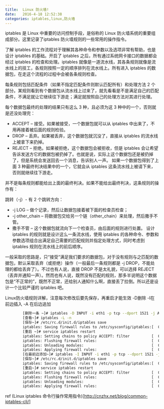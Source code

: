 ```yaml
---
title:  Linux 防火墙!
date:   2016-4-18 12:52:38
categories: iptables,linux,防火墙 
---
```




iptables 是 Linux 中重要的访问控制手段，是俗称的 Linux 防火墙系统的重要组成部分。这里记录了iptables 防火墙规则的一些常用的操作指令。

了解 iptables 的工作流程对于理解其各种命令和参数以及选项非常有帮助，也是设计 iptables 的基础。开启了 iptables 之后，所有通过系统网卡接口的数据都会经过 iptables 的检查和处理。iptables 就像是一道流水线，其各条规则就像是流水线上的技工，各规则按照一定的顺序排列在流水线上。所有进入 iptables 的数据包，在走这个流程的过程中会被各条规则检查。

每条规则包括匹配条件（如果不指定匹配条件则默认匹配所有）和处理方法 2 个部分。某规则看到有个数据包从流水线上过来了，就先看看是不是满足自己的匹配条件，不满足就让它继续往下游走；满足就按照自己的处理方法对其进行处理。

每个数据包最终的处理的结果只有这么 3 种，且必须为这 3 种中的一个，否则就是还没处理完：

* ACCEPT – 接受。如果被接受，一个数据包就可以从 iptables 中出来了，不用再接着被后面的规则检验。
* DROP – 丢弃。如果被丢弃，这个数据包就沉没了，直接从 iptables 的流水线上被拿下来扔掉。
* REJECT – 拒绝。如果被拒绝，这个数据包会被拒收，但是 iptables 会让希望告诉发送方它的数据包被扔掉了。也就是说，实际上这个数据包还是被扔掉了，但是系统会发送回去一个消息，告诉别人一声。
如果一个数据包得到了上面 3 种最终判决结果中的一个，它就会从 iptables 这条流水线上被请下来，否则就继续往下游走。

并不是每条规则都能给出上面的最终判决。如果不能给出最终判决，这条规则的操作有：

跳转（-j）- 有 2 个跳转方向：
* -j LOG – 做个记录，然后让数据包接着被下面的检查员检查；
* -j other_chain – 将数据包交给另一个链（other_chain）来处理，然后撒手不管。
* 撒手不管 – 这个数据包就流向下一个检查员，由后面的规则进行处置。
设计 iptables 的规则就是设计这么一条流水线，使用 iptables 的各种命令、参数和参数选项组合出满足自己需要的匹配规则并指定处理方式，同时考虑到 iptables 规则在流水线上的前后顺序。

一般采取的思路是，只“接受”满足我们要求的数据包，对于没有规则与之匹配的数据包，默认采取丢弃（或拒绝）操作（一般最后一条规则都是 -j DROP，不能处理的都给丢弃了）。不过也有人说，直接 DROP 不是太礼貌，可以选择 REJECT（丢弃并通知一声）。然而也有人说，既然没有匹配的规则，那多半说明这个数据包是“不正常的”，既然不正常，还给别人通知什么啊，直接丢了拉倒。所以还是设计一个比较严谨的 iptables 吧。

Linux防火墙规则详解，注意每次修改后要先保存，再重启才能生效 -D删除 -I在前边插入 -A 在后边追加 	 
```bash
		[删除一条 ~]# iptables -D INPUT -i eth1 -p tcp --dport 1521 -j ACCEPT
		[查看~]# iptables -L -n
		[保存~]# /etc/rc.d/init.d/iptables save
		iptables: Saving firewall rules to /etc/sysconfig/iptables:[  OK  ]
		[重启 ~]# service iptables restart
		iptables: Setting chains to policy ACCEPT: filter          [  OK  ]
		iptables: Flushing firewall rules:                         [  OK  ]
		iptables: Unloading modules:                               [  OK  ]
		iptables: Applying firewall rules:                         [  OK  ]
		[在最前边添加~]# iptables -I INPUT -i eth1 -p tcp --dport 1521 -j ACCEPT
		[保存~]# /etc/rc.d/init.d/iptables save
		iptables: Saving firewall rules to /etc/sysconfig/iptables:[  OK  ]
		[重启~]# service iptables restart
		iptables: Setting chains to policy ACCEPT: filter          [  OK  ]
		iptables: Flushing firewall rules:                         [  OK  ]
		iptables: Unloading modules:                               [  OK  ]
		iptables: Applying firewall rules:                         [  OK  ]
````

ref (Linux iptables 命令行操作常用指令)[http://cnzhx.net/blog/common-iptables-cli/]

